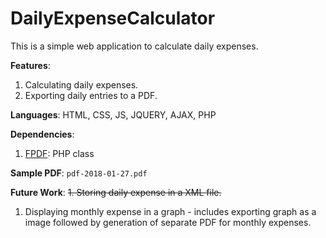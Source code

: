 # DailyExpenseCalculator
This is a simple web application to calculate daily expenses.

**Features**:
1. Calculating daily expenses.
2. Exporting daily entries to a PDF.

**Languages**: HTML, CSS, JS, JQUERY, AJAX, PHP

**Dependencies**:
1. [FPDF](http://www.fpdf.org/): PHP class

**Sample PDF**: `pdf-2018-01-27.pdf`

**Future Work**:
~~1. Storing daily expense in a XML file.~~
1. Displaying monthly expense in a graph - includes exporting graph as a image followed by generation of separate PDF for monthly expenses.
